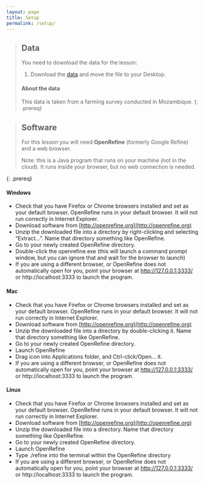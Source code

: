 ```yaml
---
layout: page
title: Setup
permalink: /setup/
---
```


> ## Data
> You need to download the data for the lesson:
>
> 1. Download the
>    [data]({{site.baseurl}}/data/Moz_SAFI_Survey_Final_results.csv)
>    and move the file to your Desktop.
>
> #### About the data
> This data is taken from a farming survey conducted in Mozambique.
{: .prereq}


> ## Software
>
> For this lesson you will need **OpenRefine** (formerly Google Refine) and a
> web browser.
>
> Note: this is a Java program that runs on your machine (not in the cloud). It runs inside your browser, but no web connection is needed.
>
{: .prereq}

#### Windows

- Check that you have Firefox or Chrome browsers installed and set as your
default browser. OpenRefine runs in your default browser. It will not run correctly in Internet Explorer.
- Download software from [http://openrefine.org](http://openrefine.org)
- Unzip the downloaded file into a directory by right-clicking and
selecting “Extract…”. Name that directory something like OpenRefine.
- Go to your newly created OpenRefine directory.
- Double-click the openrefine.exe (this will launch a command prompt window, but you can ignore that and wait for the browser to launch)
- If you are using a different browser, or OpenRefine does not automatically open for you, point your browser at http://127.0.0.1:3333/ or http://localhost:3333 to launch the program.

#### Mac

- Check that you have Firefox or Chrome browsers installed and set as your
default browser. OpenRefine runs in your default browser. It will not run correctly in Internet Explorer.
- Download software from [http://openrefine.org](http://openrefine.org)
- Unzip the downloaded file into a directory by double-clicking it. Name
that directory something like OpenRefine.
- Go to your newly created OpenRefine directory.
- Launch OpenRefine
- Drag icon into Applications folder, and Ctrl-click/Open… it.
- If you are using a different browser, or OpenRefine does not automatically open for you, point your browser at http://127.0.0.1:3333/ or http://localhost:3333 to launch the program.

#### Linux

- Check that you have Firefox or Chrome browsers installed and set as your
default browser. OpenRefine runs in your default browser. It will not run correctly in Internet Explorer.
- Download software from [http://openrefine.org](http://openrefine.org)
- Unzip the downloaded file into a directory. Name
that directory something like OpenRefine.
- Go to your newly created OpenRefine directory.
- Launch OpenRefine
- Type ./refine into the terminal within the OpenRefine directory
- If you are using a different browser, or OpenRefine does not automatically open for you, point your browser at http://127.0.0.1:3333/ or http://localhost:3333 to launch the program.
